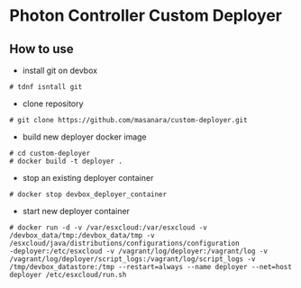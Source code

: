 # Photon Controller Custom Deployer

## How to use

- install git on devbox

```
# tdnf isntall git
```

- clone repository

```
# git clone https://github.com/masanara/custom-deployer.git
```

- build new deployer docker image

```
# cd custom-deployer
# docker build -t deployer .
```

- stop an existing deployer container

```
# docker stop devbox_deployer_container
```

- start new deployer container

```
# docker run -d -v /var/esxcloud:/var/esxcloud -v /devbox_data/tmp:/devbox_data/tmp -v /esxcloud/java/distributions/configurations/configuration
-deployer:/etc/esxcloud -v /vagrant/log/deployer:/vagrant/log -v /vagrant/log/deployer/script_logs:/vagrant/log/script_logs -v /tmp/devbox_datastore:/tmp --restart=always --name deployer --net=host deployer /etc/esxcloud/run.sh
```


